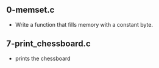 ## 0-memset.c
- Write a function that fills memory with a constant byte.
## 7-print_chessboard.c
- prints the chessboard
